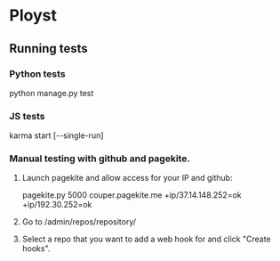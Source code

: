 # Ployst


## Running tests


### Python tests

python manage.py test

### JS tests

karma start [--single-run]


### Manual testing with github and pagekite.

1. Launch pagekite and allow access for your IP and github:

    pagekite.py 5000 couper.pagekite.me +ip/37.14.148.252=ok +ip/192.30.252=ok

2. Go to /admin/repos/repository/
3. Select a repo that you want to add a web hook for and click "Create hooks".

